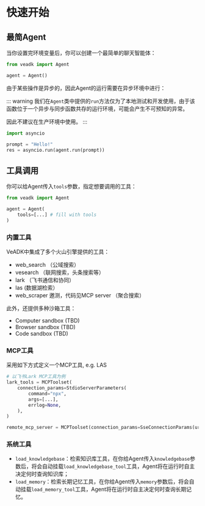 # 快速开始

## 最简Agent

当你设置完环境变量后，你可以创建一个最简单的聊天智能体：

```python
from veadk import Agent

agent = Agent()
```

由于某些操作是异步的，因此Agent的运行需要在异步环境中进行：

::: warning
我们在`Agent`类中提供的`run`方法仅为了本地测试和开发使用，由于该函数位于一个异步与同步函数共存的运行环境，可能会产生不可预知的异常。

因此不建议在生产环境中使用。
:::

```python
import asyncio

prompt = "Hello!"
res = asyncio.run(agent.run(prompt))
```

## 工具调用

你可以给Agent传入`tools`参数，指定想要调用的工具：

```python
from veadk import Agent

agent = Agent(
    tools=[...] # fill with tools
)
```

### 内置工具

VeADK中集成了多个火山引擎提供的工具：

- web_search （公域搜索）
- vesearch （联网搜索，头条搜索等）
- lark （飞书通信和协同）
- las (数据湖检索）
- web_scraper 邀测，代码见MCP server （聚合搜索）

此外，还提供多种沙箱工具：

- Computer sandbox (TBD)
- Browser sandbox (TBD)
- Code sandbox (TBD)
  

### MCP工具

采用如下方式定义一个MCP工具, e.g. LAS 

```python
# 以飞书Lark MCP工具为例
lark_tools = MCPToolset(
    connection_params=StdioServerParameters(
        command="npx",
        args=[...],
        errlog=None,
    ),
)

remote_mcp_server = MCPToolset(connection_params=SseConnectionParams(url=url))

```

### 系统工具

- `load_knowledgebase`：检索知识库工具，在你给Agent传入`knowledgebase`参数后，将会自动挂载`load_knowledgebase_tool`工具，Agent将在运行时自主决定何时查询知识库；
- `load_memory`：检索长期记忆工具，在你给Agent传入`memory`参数后，将会自动挂载`load_memory_tool`工具，Agent将在运行时自主决定何时查询长期记忆。
